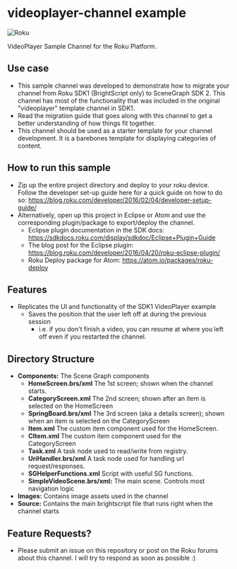 # videoplayer-channel example
![Roku](https://img.shields.io/badge/Roku-Dev-blue.svg)

VideoPlayer Sample Channel for the Roku Platform.

## Use case
- This sample channel was developed to demonstrate how to migrate your channel from Roku SDK1 (BrightScript only) to SceneGraph SDK 2. This channel has most of the functionality that was included in the original "videoplayer" template channel in SDK1.
- Read the migration guide that goes along with this channel to get a better understanding of how things fit together.
- This channel should be used as a starter template for your channel development. It is a barebones template for displaying categories of content.

## How to run this sample
- Zip up the entire project directory and deploy to your roku device. Follow the developer set-up guide here for a quick guide on how to do so: https://blog.roku.com/developer/2016/02/04/developer-setup-guide/
- Alternatively, open up this project in Eclipse or Atom and use the corresponding plugin/package to export/deploy the channel.
  - Eclipse plugin documentation in the SDK docs: https://sdkdocs.roku.com/display/sdkdoc/Eclipse+Plugin+Guide
  - The blog post for the Eclipse plugin: https://blog.roku.com/developer/2016/04/20/roku-eclipse-plugin/
  - Roku Deploy package for Atom: https://atom.io/packages/roku-deploy

## Features
- Replicates the UI and functionality of the SDK1 VideoPlayer example
  - Saves the position that the user left off at during the previous session
    - i.e. if you don't finish a video, you can resume at where you left off even if you restarted the channel.

## Directory Structure
- **Components:** The Scene Graph components
  - **HomeScreen.brs/xml** The 1st screen; shown when the channel starts.
  - **CategoryScreen.xml** The 2nd screen; shown after an item is selected on the HomeScreen
  - **SpringBoard.brs/xml** The 3rd screen (aka a details screen); shown when an item is selected on the CategoryScreen
  - **Item.xml** The custom item component used for the HomeScreen.
  - **CItem.xml** The custom item component used for the CategoryScreen
  - **Task.xml** A task node used to read/write from registry.
  - **UriHandler.brs/xml** A task node used for handling url request/responses.
  - **SGHelperFunctions.xml** Script with useful SG functions.
  - **SimpleVideoScene.brs/xml:** The main scene. Controls most navigation logic
- **Images:** Contains image assets used in the channel
- **Source:** Contains the main brightscript file that runs right when the channel starts

## Feature Requests?
- Please submit an issue on this repository or post on the Roku forums about this channel. I will try to respond as soon as possible :)
